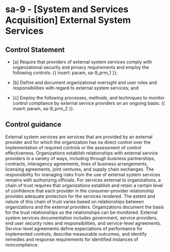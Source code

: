 # sa-9 - \[System and Services Acquisition\] External System Services

## Control Statement

- \[a\] Require that providers of external system services comply with organizational security and privacy requirements and employ the following controls: {{ insert: param, sa-9_prm_1 }};

- \[b\] Define and document organizational oversight and user roles and responsibilities with regard to external system services; and

- \[c\] Employ the following processes, methods, and techniques to monitor control compliance by external service providers on an ongoing basis: {{ insert: param, sa-9_prm_2 }}.

## Control guidance

External system services are services that are provided by an external provider and for which the organization has no direct control over the implementation of required controls or the assessment of control effectiveness. Organizations establish relationships with external service providers in a variety of ways, including through business partnerships, contracts, interagency agreements, lines of business arrangements, licensing agreements, joint ventures, and supply chain exchanges. The responsibility for managing risks from the use of external system services remains with authorizing officials. For services external to organizations, a chain of trust requires that organizations establish and retain a certain level of confidence that each provider in the consumer-provider relationship provides adequate protection for the services rendered. The extent and nature of this chain of trust varies based on relationships between organizations and the external providers. Organizations document the basis for the trust relationships so the relationships can be monitored. External system services documentation includes government, service providers, end user security roles and responsibilities, and service-level agreements. Service-level agreements define expectations of performance for implemented controls, describe measurable outcomes, and identify remedies and response requirements for identified instances of noncompliance.
